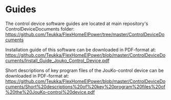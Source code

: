 # Guides

The control device software guides are located at main repository's ControlDeviceDocuments folder:
https://github.com/Teukka/FlexHomeElPower/tree/master/ControlDeviceDocuments

Installation guide of this software can be downloaded in PDF-format at: https://github.com/Teukka/FlexHomeElPower/blob/master/ControlDeviceDocuments/Install_Guide_Jouko_Control_Device.pdf

Short descriptions of key program files of the JouKo-control device can be downloaded in PDF-format at: https://github.com/Teukka/FlexHomeElPower/blob/master/ControlDeviceDocuments/Short%20descriptions%20of%20key%20program%20files%20of%20the%20JouKo-control%20device.pdf
